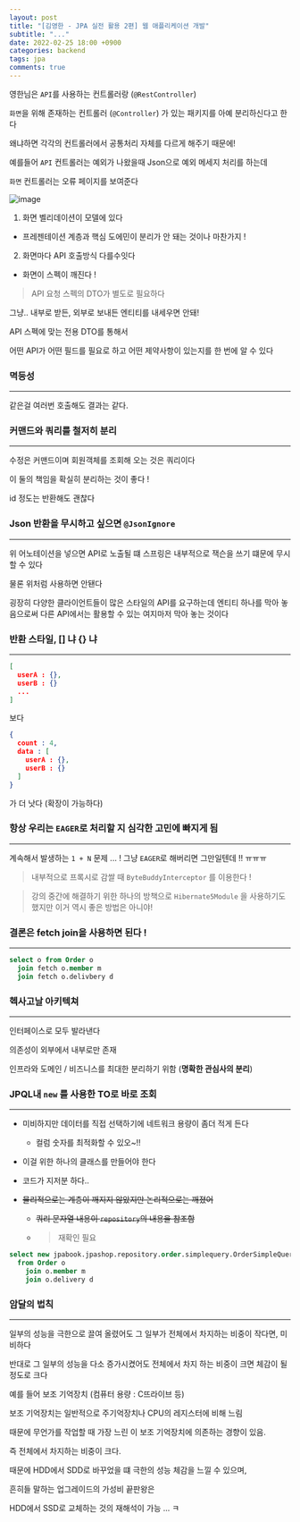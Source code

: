 ```yaml
---
layout: post
title: "[김영한 - JPA 실전 활용 2편] 웹 애플리케이션 개발"
subtitle: "..."
date: 2022-02-25 18:00 +0900
categories: backend
tags: jpa
comments: true
---
```


영한님은 `API`를 사용하는 컨트롤러랑 (`@RestController`)

`화면`을 위해 존재하는 컨트롤러 (`@Controller`) 가 있는 패키지를 아예 분리하신다고 한다

왜냐하면 각각의 컨트롤러에서 공통처리 자체를 다르게 해주기 때문에!

예를들어 `API` 컨트롤러는 예외가 나왔을때 Json으로 예외 메세지 처리를 하는데

`화면` 컨트롤러는 오류 페이지를 보여준다

![image](https://user-images.githubusercontent.com/66164361/155687599-382b5a3a-9bf2-4d68-9da3-6cb5368f1d92.png)

1. 화면 벨리데이션이 모델에 있다

- 프레젠테이션 계층과 핵심 도에민이 분리가 안 돼는 것이나 마찬가지 !

2. 화면마다 API 호출방식 다를수잇다

- 화면이 스펙이 깨진다 !

> API 요청 스펙의 DTO가 별도로 필요하다

그냥.. 내부로 받든, 외부로 보내든 엔티티를 내세우면 안돼!

API 스펙에 맞는 전용 DTO를 통해서

어떤 API가 어떤 필드를 필요로 하고 어떤 제약사항이 있는지를 한 번에 알 수 있다

### 멱등성

---

같은걸 여러번 호출해도 결과는 같다.

### 커맨드와 쿼리를 철저히 분리

---

수정은 커맨드이며 회원객체를 조회해 오는 것은 쿼리이다

이 둘의 책임을 확실히 분리하는 것이 좋다 !

id 정도는 반환해도 괜찮다

### Json 반환을 무시하고 싶으면 `@JsonIgnore`

---

위 어노테이션을 넣으면 API로 노출될 떄 스프링은 내부적으로 잭슨을 쓰기 떄문에 무시할 수 있다

물론 위처럼 사용하면 안됀다

굉장히 다양한 클라이언트들이 많은 스타일의 API를 요구하는데 엔티티 하나를 막아 놓음으로써 다른 API에서는 활용할 수 있는 여지마저 막아 놓는 것이다

### 반환 스타일, [] 냐 {} 냐

---

```json
[
  userA : {},
  userB : {}
  ...
]
```

보다

```json
{
  count : 4,
  data : [
    userA : {},
    userB : {}
  ]
}
```

가 더 낫다 (확장이 가능하다)

### 항상 우리는 `EAGER`로 처리할 지 심각한 고민에 빠지게 됨

---

계속해서 발생하는 `1 + N` 문제 ... ! 그냥 `EAGER`로 해버리면 그만일텐데 !! ㅠㅠㅠ

> 내부적으로 프록시로 감쌀 때 `ByteBuddyInterceptor` 를 이용한다 !

> 강의 중간에 해결하기 위한 하나의 방책으로 `Hibernate5Module` 을 사용하기도 했지만 이거 역시 좋은 방법은 아니야!

### 결론은 fetch join을 사용하면 된다 !

---

```sql
select o from Order o
  join fetch o.member m
  join fetch o.delivbery d
```

### 헥사고날 아키텍쳐

---

인터페이스로 모두 발라낸다

의존성이 외부에서 내부로만 존재

인프라와 도메인 / 비즈니스를 최대한 분리하기 위함 (**명확한 관심사의 분리**)

### JPQL내 `new` 를 사용한 TO로 바로 조회

---

- 미비하지만 데이터를 직접 선택하기에 네트워크 용량이 좀더 적게 든다

  - 컬럼 숫자를 최적화할 수 있오~!!

- 이걸 위한 하나의 클래스를 만들어야 한다

- 코드가 지저분 하다..

- ~~물리적으로는 계층이 깨지지 않았지만 논리적으로는 깨졌어~~
  - ~~쿼리 문자열 내용이 `repository`의 내용을 참조함~~
  - > 재확인 필요

```sql
select new jpabook.jpashop.repository.order.simplequery.OrderSimpleQueryDto(o.id, m.name, o.orderDate, o.status, d.address)
  from Order o
    join o.member m
    join o.delivery d
```

### 암달의 법칙

---

일부의 성능을 극한으로 끌여 올렸어도 그 일부가 전체에서 차지하는 비중이 작다면, 미비하다

반대로 그 일부의 성능을 다소 증가시켰어도 전체에서 차지 하는 비중이 크면 체감이 될 정도로 크다

예를 들어 보조 기억장치 (컴퓨터 용량 : C뜨라이브 등)

보조 기억장치는 일반적으로 주기억장치나 CPU의 레지스터에 비해 느림

때문에 무언가를 작업할 때 가장 느린 이 보조 기억장치에 의존하는 경향이 있음.

즉 전체에서 차지하는 비중이 크다.

때문에 HDD에서 SDD로 바꾸었을 떄 극한의 성능 체감을 느낄 수 있으며,

흔히들 말하는 업그레이드의 가성비 끝판왕은

HDD에서 SSD로 교체하는 것의 재해석이 가능 ... ㅋ
